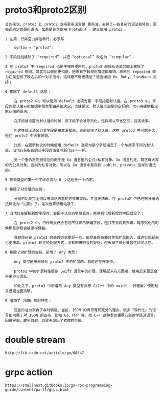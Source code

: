 # proto3和proto2区别
    总的来说，proto3 比 proto2 支持更多语言但 更简洁。去掉了一些复杂的语法和特性，更强调约定而弱化语法。如果是首次使用 Protobuf ，建议使用 proto3 。

    1 在第一行非空白非注释行，必须写：

        syntax = "proto3";

    2 字段规则移除了 “required”，并把 “optional” 改名为 “singular”；

    3 在 proto2 中 required 也是不推荐使用的。proto3 直接从语法层面上移除了 required 规则。其实可以做的更彻底，把所有字段规则描述都撤销，原来的 repeated 改为在类型或字段名后加一对中括号。这样是不是更简洁？语言增加 Go、Ruby、JavaNano 支持；

    4 移除了 default 选项；

        在 proto2 中，可以使用 default 选项为某一字段指定默认值。在 proto3 中，字段的默认值只能根据字段类型由系统决定。也就是说，默认值全部是约定好的，而不再提供指定默认值的语法。

        在字段被设置为默认值的时候，该字段不会被序列化。这样可以节省空间，提高效率。

        但这样就无法区分某字段是根本没赋值，还是赋值了默认值。这在 proto3 中问题不大，但在 proto2 中会有问题。

        比如，在更新协议的时候使用 default 选项为某个字段指定了一个与原来不同的默认值，旧代码获取到的该字段的值会与新代码不一样。

        另一个重约定而弱语法的例子是 Go 语言里的公共/私有对象。Go 语言约定，首字母大写的为公共对象，否则为私有对象。所以在 Go 语言中是没有 public、private 这样的语法的。

    5 枚举类型的第一个字段必须为 0 ；这也是一个约定。

    6 移除了对分组的支持；

        分组的功能完全可以用消息嵌套的方式来实现，并且更清晰。在 proto2 中已经把分组语法标注为『过期』了。这次也算清理垃圾了。

    7 旧代码在解析新增字段时，会把不认识的字段丢弃，再序列化后新增的字段就没了；

        在 proto2 中，旧代码虽然会忽视不认识的新增字段，但并不会将其丢弃，再序列化的时候那些字段会被原样保留。

        我觉得还是 proto2 的处理方式更好一些。能尽量保持兼容性和扩展能力，或许实现起来也更简单。proto3 现在的处理方式，没有带来明显的好处，但丢掉了部分兼容性和灵活性。

    8 移除了对扩展的支持，新增了 Any 类型；

        Any 类型是用来替代 proto2 中的扩展的。目前还在开发中。

        proto2 中的扩展特性很像 Swift 语言中的扩展。理解起来有点困难，使用起来更是会带来不少混乱。

        相比之下，proto3 中新增的 Any 类型有点想 C/C++ 中的 void* ，好理解，使用起来逻辑也更清晰。

    9 增加了 JSON 映射特性；

        语言的活力来自于与时俱进。当前，JSON 的流行有其充分的理由。很多『现代化』的语言都内置了对 JSON 的支持，比如 Go、PHP 等。而 C++ 这种看似保罗万象的学院派语言，因循守旧、故步自封，以致于现出了式微的苗条。

# double stream
    http://lib.csdn.net/article/go/68547

# grpc action
    https://smallnest.gitbooks.io/go-rpc-programming-guide/content/part1/grpc.html
